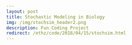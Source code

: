 ```yaml
---
layout: post
title: Stochastic Modeling in Biology
img: /img/stochsim_header2.png
description: Fun Coding Project
redirect: /ethz/code/2018/04/15/stochsim.html
---
```

